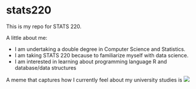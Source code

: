 # stats220

This is my repo for STATS 220. 

A little about me:

- I am undertaking a double degree in Computer Science and Statistics.
- I am taking STATS 220 because to familiarize myself with data science.
- I am interested in learning about programming language R and database/data structures

A meme that captures how I currently feel about my university studies is ![](https://ucucfe.com.ua/assets/uploads/2018/04/happy-joy-GIF-downsized.gif)
